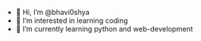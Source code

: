 - 👋 Hi, I’m @bhavi0shya
- 👀 I’m interested in learning coding
- 🌱 I’m currently learning python and web-development


<!---
bhavi0shya/bhavi0shya is a ✨ special ✨ repository because its `README.md` (this file) appears on your GitHub profile.
You can click the Preview link to take a look at your changes.
--->
